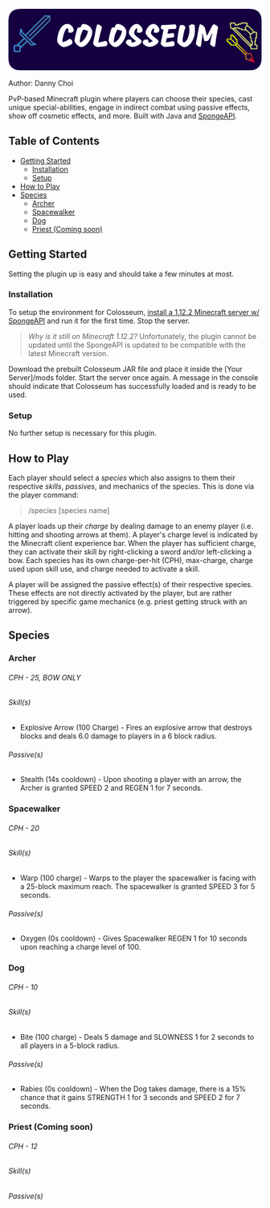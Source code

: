 ![LOGO](/logo.png?raw=true "logo")

Author: Danny Choi

PvP-based Minecraft plugin where players can choose their species, cast unique special-abilities, engage in indirect combat using passive effects, show off cosmetic effects, and more. Built with Java and [SpongeAPI](https://www.spongepowered.org/).

## Table of Contents

- [Getting Started](#getting-started)
  - [Installation](#installation)
  - [Setup](#setup)
- [How to Play](#how-to-play)
- [Species](#species)
  - [Archer](#archer)
  - [Spacewalker](#spacewalker)
  - [Dog](#dog)
  - [Priest (Coming soon)](#priest-coming-soon)
  
## Getting Started
Setting the plugin up is easy and should take a few minutes at most.

### Installation

To setup the environment for Colosseum, [install a 1.12.2 Minecraft server w/ SpongeAPI](https://docs.spongepowered.org/stable/en/server/index.html) and run it for the first time. Stop the server.

> *Why is it still on Minecraft 1.12.2?* Unfortunately, the plugin cannot be updated until the SpongeAPI is updated to be compatible with the latest Minecraft version.

Download the prebuilt Colosseum JAR file and place it inside the [Your Server]/mods folder. Start the server once again. A message in the console should indicate that Colosseum has successfully loaded and is ready to be used.

### Setup

No further setup is necessary for this plugin.

## How to Play

Each player should select a *species* which also assigns to them their respective *skills*, *passives*, and mechanics of the species. This is done via the player command:

> /species [species name]

A player loads up their *charge* by dealing damage to an enemy player (i.e. hitting and shooting arrows at them). A player's charge level is indicated by the Minecraft client experience bar. When the player has sufficient charge, they can activate their skill by right-clicking a sword and/or left-clicking a bow.  Each species has its own charge-per-hit (CPH), max-charge, charge used upon skill use, and charge needed to activate a skill.

A player will be assigned the passive effect(s) of their respective species. These effects are not directly activated by the player, but are rather triggered by specific game mechanics (e.g. priest getting struck with an arrow).

## Species

### Archer
###### CPH - 25, BOW ONLY
###### Skill(s)
* Explosive Arrow (100 Charge) - Fires an explosive arrow that destroys blocks and deals 6.0 damage to players in a 6 block radius.
###### Passive(s)
* Stealth (14s cooldown) - Upon shooting a player with an arrow, the Archer is granted SPEED 2 and REGEN 1 for 7 seconds.

### Spacewalker
###### CPH - 20
###### Skill(s)
* Warp (100 charge) - Warps to the player the spacewalker is facing with a 25-block maximum reach. The spacewalker is granted SPEED 3 for 5 seconds.
###### Passive(s)
* Oxygen (0s cooldown) - Gives Spacewalker REGEN 1 for 10 seconds upon reaching a charge level of 100.


### Dog
###### CPH - 10
###### Skill(s)
* Bite (100 charge) - Deals 5 damage and SLOWNESS 1 for 2 seconds to all players in a 5-block radius.
###### Passive(s)
* Rabies (0s cooldown) - When the Dog takes damage, there is a 15% chance that it gains STRENGTH 1 for 3 seconds and SPEED 2 for 7 seconds.

### Priest (Coming soon)
###### CPH - 12
###### Skill(s)
###### Passive(s)
